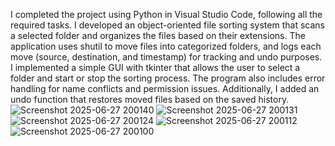 I completed the project using Python in Visual Studio Code, following all the required tasks. 
I developed an object-oriented file sorting system that scans a selected folder and organizes the files based on their extensions.
The application uses shutil to move files into categorized folders, and logs each move (source, destination, and timestamp) for tracking and undo purposes.
I implemented a simple GUI with tkinter that allows the user to select a folder and start or stop the sorting process. 
The program also includes error handling for name conflicts and permission issues. Additionally, I added an undo function that restores moved files based on the saved history.
![Screenshot 2025-06-27 200140](https://github.com/user-attachments/assets/3b2f2975-4334-4087-ad8f-484a09aaa1d6)
![Screenshot 2025-06-27 200131](https://github.com/user-attachments/assets/fa14b9b0-a965-4b76-9b7e-11a96178552c)
![Screenshot 2025-06-27 200124](https://github.com/user-attachments/assets/87e2bbd7-cf64-4456-aaef-92e6ffcc5baa)
![Screenshot 2025-06-27 200112](https://github.com/user-attachments/assets/13915d95-ab53-4b1c-a76c-816ce2bfe1b3)
![Screenshot 2025-06-27 200100](https://github.com/user-attachments/assets/10d5860d-1bdb-49e9-9f75-6daa8657cc3c)
